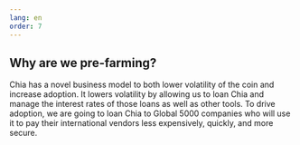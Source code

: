 ```yaml
---
lang: en
order: 7
---
```


Why are we pre-farming?
-----------------------

Chia has a novel business model to both lower volatility of the coin and increase adoption. It lowers volatility by allowing us to loan Chia and manage the interest rates of those loans as well as other tools. To drive adoption, we are going to loan Chia to Global 5000 companies who will use it to pay their international vendors less expensively, quickly, and more secure. 


